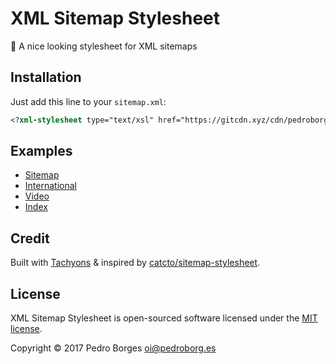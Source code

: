 # XML Sitemap Stylesheet
💅 A nice looking stylesheet for XML sitemaps

## Installation
Just add this line to your `sitemap.xml`:

```xsl
<?xml-stylesheet type="text/xsl" href="https://gitcdn.xyz/cdn/pedroborges/xml-sitemap-stylesheet/master/sitemap.xsl"?>
```

## Examples
- [Sitemap](https://gitcdn.xyz/cdn/pedroborges/xml-sitemap-stylesheet/master/examples/sitemap.xml)
- [International](https://gitcdn.xyz/cdn/pedroborges/xml-sitemap-stylesheet/master/examples/international.xml)
- [Video](https://gitcdn.xyz/cdn/pedroborges/xml-sitemap-stylesheet/master/examples/video.xml)
- [Index](https://gitcdn.xyz/cdn/pedroborges/xml-sitemap-stylesheet/master/examples/index.xml)

## Credit
Built with [Tachyons](http://tachyons.io) & inspired by [catcto/sitemap-stylesheet](https://github.com/catcto/sitemap-stylesheet).

## License
XML Sitemap Stylesheet is open-sourced software licensed under the [MIT license](http://www.opensource.org/licenses/mit-license.php).


Copyright © 2017 Pedro Borges <oi@pedroborg.es>
